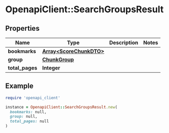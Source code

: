 # OpenapiClient::SearchGroupsResult

## Properties

| Name | Type | Description | Notes |
| ---- | ---- | ----------- | ----- |
| **bookmarks** | [**Array&lt;ScoreChunkDTO&gt;**](ScoreChunkDTO.md) |  |  |
| **group** | [**ChunkGroup**](ChunkGroup.md) |  |  |
| **total_pages** | **Integer** |  |  |

## Example

```ruby
require 'openapi_client'

instance = OpenapiClient::SearchGroupsResult.new(
  bookmarks: null,
  group: null,
  total_pages: null
)
```

